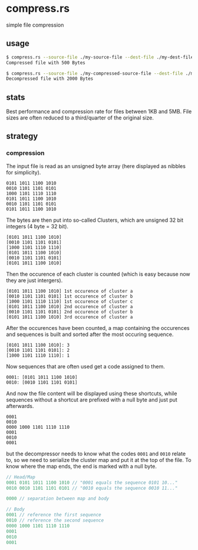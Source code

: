 # compress.rs

simple file compression

## usage

```sh
$ compress.rs --source-file ./my-source-file --dest-file ./my-dest-file
Compressed file with 500 Bytes
```

```sh
$ compress.rs --source-file ./my-compressed-source-file --dest-file ./my-dest-file --decompress
Decompressed file with 2000 Bytes
```

## stats

Best performance and compression rate for files between 1KB and 5MB.
File sizes are often reduced to a third/quarter of the original size.

## strategy

### compression

The input file is read as an unsigned byte array (here displayed as nibbles for simplicity).

```
0101 1011 1100 1010
0010 1101 1101 0101
1000 1101 1110 1110
0101 1011 1100 1010
0010 1101 1101 0101
0101 1011 1100 1010
```

The bytes are then put into so-called Clusters, which are unsigned 32 bit integers (4 byte = 32 bit).

```
[0101 1011 1100 1010]
[0010 1101 1101 0101]
[1000 1101 1110 1110]
[0101 1011 1100 1010]
[0010 1101 1101 0101]
[0101 1011 1100 1010]
```

Then the occurence of each cluster is counted (which is easy because now they are just intergers).

```
[0101 1011 1100 1010] 1st occurence of cluster a
[0010 1101 1101 0101] 1st occurence of cluster b
[1000 1101 1110 1110] 1st occurence of cluster c
[0101 1011 1100 1010] 2nd occurence of cluster a
[0010 1101 1101 0101] 2nd occurence of cluster b
[0101 1011 1100 1010] 3rd occurence of cluster a
```

After the occurences have been counted, a map containing the occurences and sequences is built and sorted after the most occuring sequence.

```
[0101 1011 1100 1010]: 3
[0010 1101 1101 0101]: 2
[1000 1101 1110 1110]: 1
```

Now sequences that are often used get a code assigned to them.

```
0001: [0101 1011 1100 1010]
0010: [0010 1101 1101 0101]
```

And now the file content will be displayed using these shortcuts, while sequences without a shortcut are prefixed with a null byte and just put afterwards.

```
0001
0010
0000 1000 1101 1110 1110
0001
0010
0001
```

but the decompressor needs to know what the codes `0001` and `0010` relate to, so we need to serialize the cluster map and put it at the top of the file. To know where the map ends, the end is marked with a null byte.

```js
// Head/Map
0001 0101 1011 1100 1010 // "0001 equals the sequence 0101 10..."
0010 0010 1101 1101 0101 // "0010 equals the sequence 0010 11..."

0000 // separation between map and body

// Body
0001 // reference the first sequence
0010 // reference the second sequence
0000 1000 1101 1110 1110
0001
0010
0001
```
